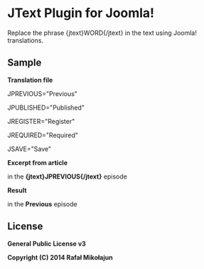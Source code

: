 # JText Plugin for Joomla!

Replace the phrase {jtext}WORD{/jtext} in the text using Joomla! translations.

## Sample
**Translation file**

JPREVIOUS="Previous"

JPUBLISHED="Published"

JREGISTER="Register"

JREQUIRED="Required"

JSAVE="Save"


**Excerpt from article**

in the **{jtext}JPREVIOUS{/jtext}** episode

**Result**

in the **Previous** episode


## License

**General Public License v3**

**Copyright (C) 2014 Rafał Mikołajun**
